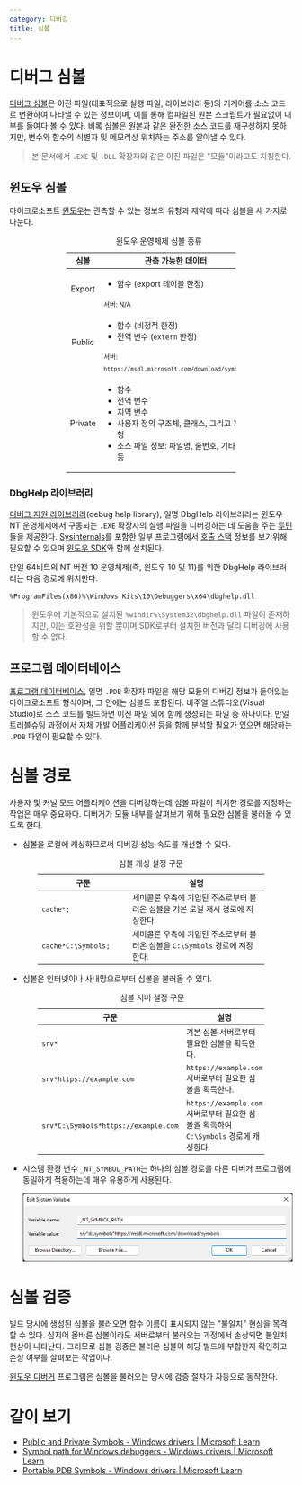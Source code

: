 ```yaml
---
category: 디버깅
title: 심볼
---
```

# 디버그 심볼
[디버그 심볼](https://ko.wikipedia.org/wiki/디버그_심볼)은 이진 파일(대표적으로 실행 파일, 라이브러리 등)의 기계어를 소스 코드로 변환하여 나타낼 수 있는 정보이며, 이를 통해 컴파일된 원본 스크립트가 필요없이 내부를 들여다 볼 수 있다. 비록 심볼은 원본과 같은 완전한 소스 코드를 재구성하지 못하지만, 변수와 함수의 식별자 및 메모리상 위치하는 주소를 알아낼 수 있다.

> 본 문서에서 `.EXE` 및 `.DLL` 확장자와 같은 이진 파일은 "모듈"이라고도 지칭한다.

## 윈도우 심볼
마이크로소프트 [윈도우](ko.Windows.md)는 관측할 수 있는 정보의 유형과 제약에 따라 심볼을 세 가지로 나눈다.

<table style="table-layout: fixed; width: 60%; margin: auto;">
<caption style="caption-side: top;">윈도우 운영체제 심볼 종류</caption>
<colgroup><col style="width: 30%;"/></col style="width: 70%;"/></colgroup>
<thead><tr><th style="text-align: center;">심볼</th><th style="text-align: center;">관측 가능한 데이터</th></tr></thead>
<tbody><tr><td style="text-align: center;">Export</td><td><ul><li>함수 (export 테이블 한정)</li></ul><sub>서버: N/A</sub></td></tr>
<tr><td style="text-align: center;">Public</td><td><ul><li>함수 (비정적 한정)</li><li>전역 변수 (<code>extern</code> 한정)</li></ul><sub>서버: <code>https://msdl.microsoft.com/download/symbols</code></sub></td></tr>
<tr><td style="text-align: center;">Private</td><td><ul><li>함수</li><li>전역 변수</li><li>지역 변수</li><li>사용자 정의 구조체, 클래스, 그리고 자료형</li><li>소스 파일 정보: 파일명, 줄번호, 기타 등등</li></ul></td></tr></tbody>
</table>

### DbgHelp 라이브러리
[디버그 지원 라이브러리](https://learn.microsoft.com/en-us/windows/win32/debug/debug-help-library)(debug help library), 일명 DbgHelp 라이브러리는 윈도우 NT 운영체제에서 구동되는 `.EXE` 확장자의 실행 파일을 디버깅하는 데 도움을 주는 [루틴](ko.WinAPI)들을 제공한다. [Sysinternals](ko.Sysinternals.md)를 포함한 일부 프로그램에서 [호출 스택](ko.WinDbg.md#호출-스택) 정보를 보기위해 필요할 수 있으며 [윈도우 SDK](https://developer.microsoft.com/en-us/windows/downloads/windows-sdk/)와 함께 설치된다.

만일 64비트의 NT 버전 10 운영체제(즉, 윈도우 10 및 11)를 위한 DbgHelp 라이브러리는 다음 경로에 위치한다.

```terminal
%ProgramFiles(x86)%\Windows Kits\10\Debuggers\x64\dbghelp.dll
```

> 윈도우에 기본적으로 설치된 `%windir%\System32\dbghelp.dll` 파일이 존재하지만, 이는 호환성을 위할 뿐이며 SDK로부터 설치한 버전과 달리 디버깅에 사용할 수 없다.

## 프로그램 데이터베이스
[프로그램 데이터베이스](https://en.wikipedia.org/wiki/Program_database), 일명 `.PDB` 확장자 파일은 해당 모듈의 디버깅 정보가 들어있는 마이크로소프트 형식이며, 그 안에는 심볼도 포함된다. 비주얼 스튜디오(Visual Studio)로 소스 코드를 빌드하면 이진 파일 외에 함께 생성되는 파일 중 하나이다. 만일 트러블슈팅 과정에서 자체 개발 어플리케이션 등을 함께 분석할 필요가 있으면 해당하는 `.PDB` 파일이 필요할 수 있다.

# 심볼 경로
사용자 및 커널 모드 어플리케이션을 디버깅하는데 심볼 파일이 위치한 경로를 지정하는 작업은 매우 중요하다. 디버거가 모듈 내부를 살펴보기 위해 필요한 심볼을 불러올 수 있도록 한다.

* 심볼을 로컬에 캐싱하므로써 디버깅 성능 속도를 개선할 수 있다.

<table style="table-layout: fixed; width: 80%; margin: auto;">
<caption style="caption-side: top;">심볼 캐싱 설정 구문</caption>
<colgroup><col style="width: 40%"/><col style="width: 60%"/></colgroup>
<thead><tr><th style="text-align: center;">구문</th><th style="text-align: center;">설명</th></tr></thead>
<tbody><tr><td><code>cache*;</code></td><td>세미콜론 우측에 기입된 주소로부터 불러온 심볼을 기본 로컬 캐시 경로에 저장한다.</td></tr><tr><td><code>cache*C:\Symbols;</code></td><td>세미콜론 우측에 기입된 주소로부터 불러온 심볼을 <code>C:\Symbols</code> 경로에 저장한다.</td></tr>
</tbody>
</table>

* 심볼은 인터넷이나 사내망으로부터 심볼을 불러올 수 있다.

<table style="table-layout: fixed; width: 80%; margin: auto;">
<caption style="caption-side: top;">심볼 서버 설정 구문</caption>
<colgroup><col style="width: 40%"/><col style="width: 60%"/></colgroup>
<thead><tr><th style="text-align: center;">구문</th><th style="text-align: center;">설명</th></tr></thead>
<tbody><tr><td><code>srv*</code></td><td>기본 심볼 서버로부터 필요한 심볼을 획득한다.</td></tr>
<tr><td><code>srv*https://example.com</code></td><td><code>https://example.com</code> 서버로부터 필요한 심볼을 획득한다.</td></tr><tr><td><code>srv*C:\Symbols*https://example.com</code></td><td><code>https://example.com</code> 서버로부터 필요한 심볼을 획득하여 <code>C:\Symbols</code> 경로에 캐싱한다.</td></tr>
</tbody>
</table>

* 시스템 환경 변수 `_NT_SYMBOL_PATH`는 하나의 심볼 경로를 다른 디버거 프로그램에 동일하게 적용하는데 매우 유용하게 사용된다.

    ![환경 변수 <code>_NT_SYMBOL_PATH</code>의 예시](/images/windbg_environment_symbol.png)

# 심볼 검증
빌드 당시에 생성된 심볼을 불러오면 함수 이름이 표시되지 않는 "불일치" 현상을 목격할 수 있다. 심지어 올바른 심볼이라도 서버로부터 불러오는 과정에서 손상되면 불일치 현상이 나타난다. 그러므로 심볼 검증은 불러온 심볼이 해당 빌드에 부합한지 확인하고 손상 여부를 살펴보는 작업이다.

[윈도우 디버거](ko.WinDbg.md) 프로그램은 심볼을 불러오는 당시에 검증 절차가 자동으로 동작한다.

# 같이 보기
* [Public and Private Symbols - Windows drivers &#124; Microsoft Learn](https://learn.microsoft.com/en-us/windows-hardware/drivers/debugger/public-and-private-symbols)
* [Symbol path for Windows debuggers - Windows drivers &#124; Microsoft Learn](https://learn.microsoft.com/en-us/windows-hardware/drivers/debugger/symbol-path)
* [Portable PDB Symbols - Windows drivers &#124; Microsoft Learn](https://learn.microsoft.com/en-us/windows-hardware/drivers/debugger/symbols-portable-pdb)
